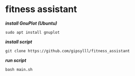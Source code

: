 # fitness assistant

***install GnuPlot (Ubuntu)***
```
sudo apt install gnuplot
```
***install script***
```
git clone https://github.com/gipsylll/fitness_assistant
```

***run script***
```
bash main.sh
```
